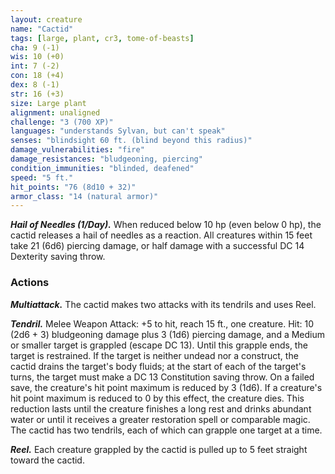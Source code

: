 ```yaml
---
layout: creature
name: "Cactid"
tags: [large, plant, cr3, tome-of-beasts]
cha: 9 (-1)
wis: 10 (+0)
int: 7 (-2)
con: 18 (+4)
dex: 8 (-1)
str: 16 (+3)
size: Large plant
alignment: unaligned
challenge: "3 (700 XP)"
languages: "understands Sylvan, but can't speak"
senses: "blindsight 60 ft. (blind beyond this radius)"
damage_vulnerabilities: "fire"
damage_resistances: "bludgeoning, piercing"
condition_immunities: "blinded, deafened"
speed: "5 ft."
hit_points: "76 (8d10 + 32)"
armor_class: "14 (natural armor)"
---
```


***Hail of Needles (1/Day).*** When reduced below 10 hp (even below 0 hp), the cactid releases a hail of needles as a reaction. All creatures within 15 feet take 21 (6d6) piercing damage, or half damage with a successful DC 14 Dexterity saving throw. 

### Actions

***Multiattack.*** The cactid makes two attacks with its tendrils and uses Reel.

***Tendril.*** Melee Weapon Attack: +5 to hit, reach 15 ft., one creature. Hit: 10 (2d6 + 3) bludgeoning damage plus 3 (1d6) piercing damage, and a Medium or smaller target is grappled (escape DC 13). Until this grapple ends, the target is restrained. If the target is neither undead nor a construct, the cactid drains the target's body fluids; at the start of each of the target's turns, the target must make a DC 13 Constitution saving throw. On a failed save, the creature's hit point maximum is reduced by 3 (1d6). If a creature's hit point maximum is reduced to 0 by this effect, the creature dies. This reduction lasts until the creature finishes a long rest and drinks abundant water or until it receives a greater restoration spell or comparable magic. The cactid has two tendrils, each of which can grapple one target at a time.

***Reel.*** Each creature grappled by the cactid is pulled up to 5 feet straight toward the cactid.

